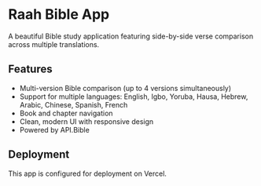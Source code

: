 # Raah Bible App

A beautiful Bible study application featuring side-by-side verse comparison across multiple translations.

## Features

- Multi-version Bible comparison (up to 4 versions simultaneously)
- Support for multiple languages: English, Igbo, Yoruba, Hausa, Hebrew, Arabic, Chinese, Spanish, French
- Book and chapter navigation
- Clean, modern UI with responsive design
- Powered by API.Bible

## Deployment

This app is configured for deployment on Vercel.
